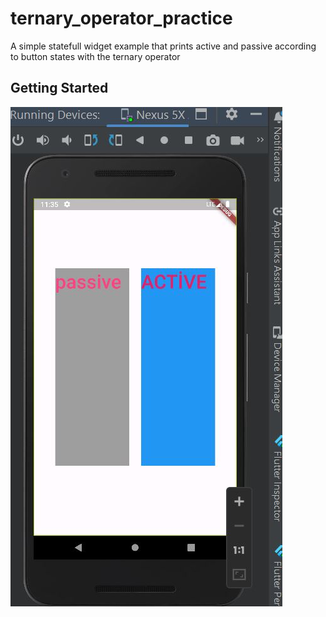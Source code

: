 # ternary_operator_practice

A simple statefull widget example that prints active and passive according to button states with the ternary operator
## Getting Started
![](image/a.jpg)
